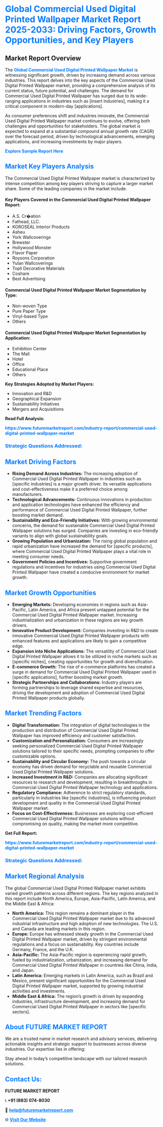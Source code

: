<h1 style="color: #007BFF;">Global Commercial Used Digital Printed Wallpaper Market Report 2025-2033: Driving Factors, Growth Opportunities, and Key Players</h1>

<section id="overview">
<h2>Market Report Overview</h2>
<p>The <a href="https://www.futuremarketreport.com/industry-report/commercial-used-digital-printed-wallpaper-market" style="color: #007BFF; text-decoration: none;"><strong>Global Commercial Used Digital Printed Wallpaper Market</strong></a> is witnessing significant growth, driven by increasing demand across various industries. This report delves into the key aspects of the Commercial Used Digital Printed Wallpaper market, providing a comprehensive analysis of its current status, future potential, and challenges. The demand for Commercial Used Digital Printed Wallpaper has surged due to its wide-ranging applications in industries such as [insert industries], making it a critical component in modern-day [applications].</p>
<p>As consumer preferences shift and industries innovate, the Commercial Used Digital Printed Wallpaper market continues to evolve, offering both challenges and opportunities for stakeholders. The global market is expected to expand at a substantial compound annual growth rate (CAGR) over the forecast period, driven by technological advancements, emerging applications, and increasing investments by major players.</p>
</section>

<section id="overview">
<p><a href="https://www.futuremarketreport.com/request-sample/reportId=42950" style="color: #007BFF; text-decoration: none;"><strong>Explore Sample Report Here</strong></a></p>
</section>

<section id="key-players">
<h2 style="color: #007BFF;">Market Key Players Analysis</h2>
<p>The Commercial Used Digital Printed Wallpaper market is characterized by intense competition among key players striving to capture a larger market share. Some of the leading companies in the market include:</p>
<h4>Key Players Covered in the Commercial Used Digital Printed Wallpaper Report:</h4>
<ul><li>A.S. Cr�ation</li><li>Fathead, LLC.</li><li>KOROSEAL Interior Products</li><li>Asheu</li><li>York Wallcoverings</li><li>Brewster</li><li>Hollywood Monster</li><li>Flavor Paper</li><li>Roysons Corporation</li><li>Yulan Wallcoverings</li><li>Topli Decorative Materials</li><li>Coshare</li><li>Best Advertising</li></ul>
<h4>Commercial Used Digital Printed Wallpaper Market Segmentation by Type:</h4>
<ul><li>Non-woven Type</li><li>Pure Paper Type</li><li>Vinyl-based Type</li><li>Others</li></ul>

<h4>Commercial Used Digital Printed Wallpaper Market Segmentation by Application:</h4>
<ul><li>Exhibition Center</li><li>The Mall</li><li>Hotel</li><li>Office</li><li>Educational Place</li><li>Others</li></ul>
<p><strong>Key Strategies Adopted by Market Players:</strong></p>
<ul>
<li>Innovation and R&D</li>
<li>Geographical Expansion</li>
<li>Sustainability Initiatives</li>
<li>Mergers and Acquisitions</li>
</ul>
</section>

<section>
<p><strong>Read Full Analysis: </strong></p><a href="https://www.futuremarketreport.com/industry-report/commercial-used-digital-printed-wallpaper-market" style="color: #007BFF; text-decoration: none;"><strong>https://www.futuremarketreport.com/industry-report/commercial-used-digital-printed-wallpaper-market</strong></a>
<h3 style="color: #007BFF;">Strategic Questions Addressed:</h3>
</section>

<section id="driving-factors">
<h2 style="color: #007BFF;">Market Driving Factors</h2>
<ul>
<li><strong>Rising Demand Across Industries:</strong> The increasing adoption of Commercial Used Digital Printed Wallpaper in industries such as [specific industries] is a major growth driver. Its versatile applications and cost-effectiveness make it a preferred choice among manufacturers.</li>
<li><strong>Technological Advancements:</strong> Continuous innovations in production and application technologies have enhanced the efficiency and performance of Commercial Used Digital Printed Wallpaper, further boosting market demand.</li>
<li><strong>Sustainability and Eco-Friendly Initiatives:</strong> With growing environmental concerns, the demand for sustainable Commercial Used Digital Printed Wallpaper solutions has surged. Companies are investing in eco-friendly variants to align with global sustainability goals.</li>
<li><strong>Growing Population and Urbanization:</strong> The rising global population and rapid urbanization have increased the demand for [specific products], where Commercial Used Digital Printed Wallpaper plays a vital role in meeting consumer needs.</li>
<li><strong>Government Policies and Incentives:</strong> Supportive government regulations and incentives for industries using Commercial Used Digital Printed Wallpaper have created a conducive environment for market growth.</li>
</ul>
</section>

<section id="growth-opportunities">
<h2 style="color: #007BFF;">Market Growth Opportunities</h2>
<ul>
<li><strong>Emerging Markets:</strong> Developing economies in regions such as Asia-Pacific, Latin America, and Africa present untapped potential for the Commercial Used Digital Printed Wallpaper market. Increasing industrialization and urbanization in these regions are key growth drivers.</li>
<li><strong>Innovative Product Development:</strong> Companies investing in R&D to create innovative Commercial Used Digital Printed Wallpaper products with enhanced features and applications are likely to gain a competitive edge.</li>
<li><strong>Expansion into Niche Applications:</strong> The versatility of Commercial Used Digital Printed Wallpaper allows it to be utilized in niche markets such as [specific niches], creating opportunities for growth and diversification.</li>
<li><strong>E-commerce Growth:</strong> The rise of e-commerce platforms has created a surge in demand for Commercial Used Digital Printed Wallpaper used in [specific applications], further boosting market growth.</li>
<li><strong>Strategic Partnerships and Collaborations:</strong> Industry players are forming partnerships to leverage shared expertise and resources, driving the development and adoption of Commercial Used Digital Printed Wallpaper products globally.</li>
</ul>
</section>

<section id="trending-factors">
<h2 style="color: #007BFF;">Market Trending Factors</h2>
<ul>
<li><strong>Digital Transformation:</strong> The integration of digital technologies in the production and distribution of Commercial Used Digital Printed Wallpaper has improved efficiency and customer satisfaction.</li>
<li><strong>Customization and Personalization:</strong> Consumers are increasingly seeking personalized Commercial Used Digital Printed Wallpaper solutions tailored to their specific needs, prompting companies to offer customizable options.</li>
<li><strong>Sustainability and Circular Economy:</strong> The push towards a circular economy has driven demand for recyclable and reusable Commercial Used Digital Printed Wallpaper solutions.</li>
<li><strong>Increased Investment in R&D:</strong> Companies are allocating significant resources to research and development, resulting in breakthroughs in Commercial Used Digital Printed Wallpaper technology and applications.</li>
<li><strong>Regulatory Compliance:</strong> Adherence to strict regulatory standards, particularly in industries like [specific industries], is influencing product development and quality in the Commercial Used Digital Printed Wallpaper market.</li>
<li><strong>Focus on Cost-Effectiveness:</strong> Businesses are exploring cost-efficient Commercial Used Digital Printed Wallpaper solutions without compromising on quality, making the market more competitive.</li>
</ul>
</section>

<section>
<p><strong>Get Full Report: </strong></p><a href="https://www.futuremarketreport.com/industry-report/commercial-used-digital-printed-wallpaper-market" style="color: #007BFF; text-decoration: none;"><strong>https://www.futuremarketreport.com/industry-report/commercial-used-digital-printed-wallpaper-market</strong></a>
<h3 style="color: #007BFF;">Strategic Questions Addressed:</h3>
</section>


<section id="regional-analysis">
<h2 style="color: #007BFF;">Market Regional Analysis</h2>
<p>The global Commercial Used Digital Printed Wallpaper market exhibits varied growth patterns across different regions. The key regions analyzed in this report include North America, Europe, Asia-Pacific, Latin America, and the Middle East & Africa:</p>
<ul>
<li><strong>North America:</strong> This region remains a dominant player in the Commercial Used Digital Printed Wallpaper market due to its advanced industrial infrastructure and high adoption of new technologies. The U.S. and Canada are leading markets in this region.</li>
<li><strong>Europe:</strong> Europe has witnessed steady growth in the Commercial Used Digital Printed Wallpaper market, driven by stringent environmental regulations and a focus on sustainability. Key countries include Germany, France, and the U.K.</li>
<li><strong>Asia-Pacific:</strong> The Asia-Pacific region is experiencing rapid growth, fueled by industrialization, urbanization, and increasing demand for Commercial Used Digital Printed Wallpaper in countries like China, India, and Japan.</li>
<li><strong>Latin America:</strong> Emerging markets in Latin America, such as Brazil and Mexico, present significant opportunities for the Commercial Used Digital Printed Wallpaper market, supported by growing industrial activities and investments.</li>
<li><strong>Middle East & Africa:</strong> The region’s growth is driven by expanding industries, infrastructure development, and increasing demand for Commercial Used Digital Printed Wallpaper in sectors like [specific sectors].</li>
</ul>
</section>

<footer>
<h2 style="color: #007BFF;">About FUTURE MARKET REPORT</h2>
<p>We are a trusted name in market research and advisory services, delivering actionable insights and strategic support to businesses across diverse industries. Our expertise lies in offering:</p>

<p>Stay ahead in today’s competitive landscape with our tailored research solutions.</p>

<h2 style="color: #007BFF;">Contact Us:</h2>
<p><strong>FUTURE MARKET REPORT</strong></p>
<p>📞 <strong>+91 (883) 074-8030</strong></p>
<p>📧 <strong><a href="mailto:help@futuremarketreport.com" style="color: #007BFF;">help@futuremarketreport.com</a></strong></p>
<p>🌐 <strong><a href="https://www.futuremarketreport.com/" style="color: #007BFF;">Visit Our Website</a></strong></p>
</footer>